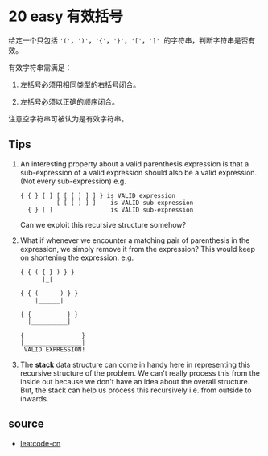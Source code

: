 # 20 easy 有效括号

给定一个只包括 `'('`，`')'`，`'{'`，`'}'`，`'['`，`']'`  的字符串，判断字符串是否有效。

有效字符串需满足：

1. 左括号必须用相同类型的右括号闭合。

1. 左括号必须以正确的顺序闭合。

注意空字符串可被认为是有效字符串。

## Tips

1. An interesting property about a valid parenthesis expression is that a sub-expression of a valid expression should also be a valid expression. (Not every sub-expression) e.g.

   ```
   { { } [ ] [ [ [ ] ] ] } is VALID expression
             [ [ [ ] ] ]    is VALID sub-expression
     { } [ ]                is VALID sub-expression
   ```

   Can we exploit this recursive structure somehow?

1. What if whenever we encounter a matching pair of parenthesis in the expression, we simply remove it from the expression? This would keep on shortening the expression. e.g.

   ```
   { { ( { } ) } }
         |_|

   { { (      ) } }
       |______|

   { {          } }
     |__________|

   {                }
   |________________|
    VALID EXPRESSION!
   ```

1. The **stack** data structure can come in handy here in representing this recursive structure of the problem. We can't really process this from the inside out because we don't have an idea about the overall structure. But, the stack can help us process this recursively i.e. from outside to inwards.

## source

- [leatcode-cn](https://leetcode-cn.com/problems/valid-parentheses/)
